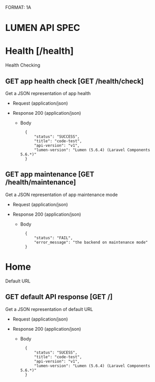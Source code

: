 FORMAT: 1A

# LUMEN API SPEC

# Health [/health]
Health Checking

## GET app health check [GET /health/check]
Get a JSON representation of app health

+ Request (application/json)

+ Response 200 (application/json)
    + Body

            {
                "status": "SUCCESS",
                "title": "code-test",
                "api-version": "v1",
                "lumen-version": "Lumen (5.6.4) (Laravel Components 5.6.*)"
            }

## GET app maintenance [GET /health/maintenance]
Get a JSON representation of app maintenance mode

+ Request (application/json)

+ Response 200 (application/json)
    + Body

            {
                "status": "FAIL",
                "error_message": "the backend on maintenance mode"
            }

# Home
Default URL

## GET default API response [GET /]
Get a JSON representation of default URL

+ Request (application/json)

+ Response 200 (application/json)
    + Body

            {
                "status": "SUCESS",
                "title": "code-test",
                "api-version": "v1",
                "lumen-version": "Lumen (5.6.4) (Laravel Components 5.6.*)"
            }